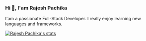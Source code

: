 ### Hi 👋, I'am Rajesh Pachika
I'am a passionate Full-Stack Developer. I really enjoy learning new languages and frameworks.

[![Rajesh Pachika's stats](https://github-readme-stats.vercel.app/api?username=Rajesh-P-07 )](https://github.com/Rajesh-P-07/github-readme-stats)
